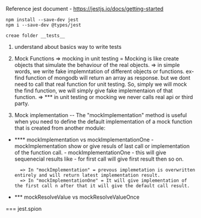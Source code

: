 
Reference jest document - 
    https://jestjs.io/docs/getting-started

    npm install --save-dev jest
    npm i --save-dev @types/jest

    creae folder __tests__

1. understand about basics way to write tests
2. Mock Functions
    => mocking in unit testing = Mocking is like create objects that simulate the behaviour of the real objects.
    => in simple words, we write fake implemntation of different objects or functions.
    ex- find function of mongodb will return an array as response. but we dont need to call that real function for unit testing. 
    So, simply we will mock the find function, we will simply give fake implementaion of that function.
    => *** in unit testing or mocking we never calls real api or third party.

3. Mock implementation -- The "mockImplementation" method is useful when you need to define the default implementation of a mock function that is created from another module:

- **** mockImplementation vs mockImplementationOne
        - mockImplementation show or give resuls of last call or implementation of the function call.
        - mockImplementationOne - this will give sequenecial results like - for first call will give first result then so on.

        => In "mockImplementation" = prevous implemetation is overwritten entirely and will return latest implementation result.
        => In "mockImplementationOne" = It will give implementation of the first call n after that it will give the default call result.

- *** mockResolveValue vs mockResolveValueOnce 


=== jest.spion